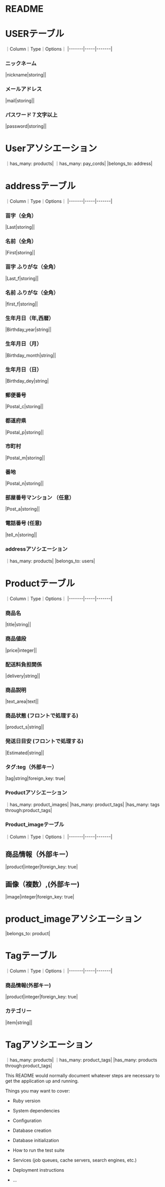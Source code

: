 # README

# USERテーブル
｜Column｜Type｜Options｜
|-------|-----|-------|
### ニックネーム
|nickname|storing||
### メールアドレス
|mail|storing||
### パスワード７文字以上
|password|storing||

# Userアソシエーション
｜has_many: products|
｜has_many: pay_cords|
|belongs_to: address|


# addressテーブル
｜Column｜Type｜Options｜
|-------|-----|-------|
### 苗字（全角）
|Last|storing||
### 名前（全角）
|First|storing||
### 苗字 ふりがな（全角）
|Last_f|storing||
### 名前 ふりがな（全角）
|first_f|storing||
### 生年月日（年,西暦）
|Birthday_year|string||
### 生年月日（月）
|Birthday_month|string||
### 生年月日（日）
|Birthday_dey|string|
### 郵便番号
|Postal_c|storing||
### 都道府県
|Postal_p|storing||
### 市町村
|Postal_m|storing||
### 番地
|Postal_n|storing||
### 部屋番号マンション （任意）
|Post_a|storing||
### 電話番号 (任意)
|tell_n|storing||

### addressアソシエーション
｜has_many: products|
|belongs_to: users|



# Productテーブル
｜Column｜Type｜Options｜
|-------|-----|-------|
### 商品名
|title|string||
### 商品値段
|price|integer||
### 配送料負担関係
|delivery|string||
### 商品説明
|text_area|text||
### 商品状態 (フロントで処理する)
|product_s|string||
### 発送日目安 (フロントで処理する)
|Estimated|string||
### タグ:teg（外部キー）
|tag|string|foreign_key: true|

### Productアソシエーション
 ｜has_many: product_images|
 |has_many: product_tags|
 |has_many: tags through:product_tags|


### Product_imageテーブル
｜Column｜Type｜Options｜
|-------|-----|-------|
## 商品情報（外部キー）
|product|integer|foreign_key: true|
## 画像（複数）,(外部キー)
|image|integer|foreign_key: true|

# product_imageアソシエーション
|belongs_to: product|


# Tagテーブル
｜Column｜Type｜Options｜
|-------|-----|-------|
### 商品情報(外部キー)
|product|integer|foreign_key: true|
### カテゴリー
|item|string||

# Tagアソシエーション
｜has_many: products|
｜has_many: product_tags|
|has_many: products through:product_tags|




This README would normally document whatever steps are necessary to get the
application up and running.

Things you may want to cover:


* Ruby version

* System dependencies

* Configuration

* Database creation

* Database initialization

* How to run the test suite

* Services (job queues, cache servers, search engines, etc.)

* Deployment instructions

* ...
